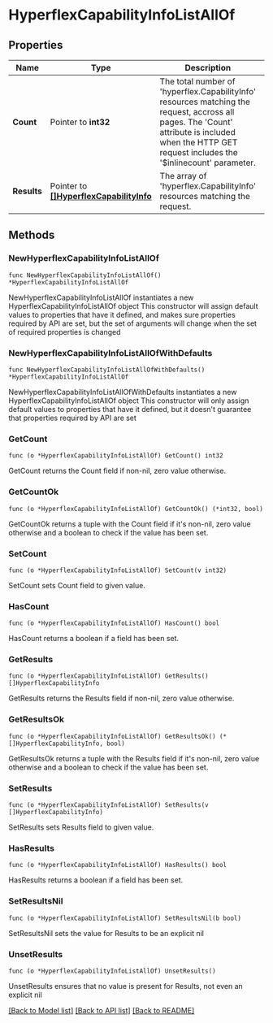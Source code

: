 # HyperflexCapabilityInfoListAllOf

## Properties

Name | Type | Description | Notes
------------ | ------------- | ------------- | -------------
**Count** | Pointer to **int32** | The total number of &#39;hyperflex.CapabilityInfo&#39; resources matching the request, accross all pages. The &#39;Count&#39; attribute is included when the HTTP GET request includes the &#39;$inlinecount&#39; parameter. | [optional] 
**Results** | Pointer to [**[]HyperflexCapabilityInfo**](HyperflexCapabilityInfo.md) | The array of &#39;hyperflex.CapabilityInfo&#39; resources matching the request. | [optional] 

## Methods

### NewHyperflexCapabilityInfoListAllOf

`func NewHyperflexCapabilityInfoListAllOf() *HyperflexCapabilityInfoListAllOf`

NewHyperflexCapabilityInfoListAllOf instantiates a new HyperflexCapabilityInfoListAllOf object
This constructor will assign default values to properties that have it defined,
and makes sure properties required by API are set, but the set of arguments
will change when the set of required properties is changed

### NewHyperflexCapabilityInfoListAllOfWithDefaults

`func NewHyperflexCapabilityInfoListAllOfWithDefaults() *HyperflexCapabilityInfoListAllOf`

NewHyperflexCapabilityInfoListAllOfWithDefaults instantiates a new HyperflexCapabilityInfoListAllOf object
This constructor will only assign default values to properties that have it defined,
but it doesn't guarantee that properties required by API are set

### GetCount

`func (o *HyperflexCapabilityInfoListAllOf) GetCount() int32`

GetCount returns the Count field if non-nil, zero value otherwise.

### GetCountOk

`func (o *HyperflexCapabilityInfoListAllOf) GetCountOk() (*int32, bool)`

GetCountOk returns a tuple with the Count field if it's non-nil, zero value otherwise
and a boolean to check if the value has been set.

### SetCount

`func (o *HyperflexCapabilityInfoListAllOf) SetCount(v int32)`

SetCount sets Count field to given value.

### HasCount

`func (o *HyperflexCapabilityInfoListAllOf) HasCount() bool`

HasCount returns a boolean if a field has been set.

### GetResults

`func (o *HyperflexCapabilityInfoListAllOf) GetResults() []HyperflexCapabilityInfo`

GetResults returns the Results field if non-nil, zero value otherwise.

### GetResultsOk

`func (o *HyperflexCapabilityInfoListAllOf) GetResultsOk() (*[]HyperflexCapabilityInfo, bool)`

GetResultsOk returns a tuple with the Results field if it's non-nil, zero value otherwise
and a boolean to check if the value has been set.

### SetResults

`func (o *HyperflexCapabilityInfoListAllOf) SetResults(v []HyperflexCapabilityInfo)`

SetResults sets Results field to given value.

### HasResults

`func (o *HyperflexCapabilityInfoListAllOf) HasResults() bool`

HasResults returns a boolean if a field has been set.

### SetResultsNil

`func (o *HyperflexCapabilityInfoListAllOf) SetResultsNil(b bool)`

 SetResultsNil sets the value for Results to be an explicit nil

### UnsetResults
`func (o *HyperflexCapabilityInfoListAllOf) UnsetResults()`

UnsetResults ensures that no value is present for Results, not even an explicit nil

[[Back to Model list]](../README.md#documentation-for-models) [[Back to API list]](../README.md#documentation-for-api-endpoints) [[Back to README]](../README.md)


